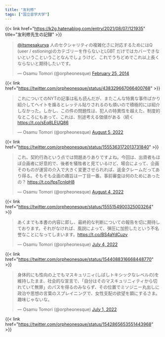 ```yaml
---
title: "友利修"
tags: ["国立音学大学"]
---
```


{{< link href="https://k2g.hatenablog.com/entry/2021/08/07/121935" title="友利修先生の記録" >}}

<blockquote class="twitter-tweet"><p lang="ja" dir="ltr"><a href="https://twitter.com/itsmesakurya?ref_src=twsrc%5Etfw">@itsmesakurya</a> 人のセクシャリティの複雑化さに対応するためにはQ (ueer / estioning)のカテゴリーを作らないとLGBT だけではカバーできないというこということなんでしょうけど、これでうちどめでこれ以上長くならないと期待したいです。</p>&mdash; Osamu Tomori (@orpheonesque) <a href="https://twitter.com/orpheonesque/status/438329667066400768?ref_src=twsrc%5Etfw">February 25, 2014</a></blockquote> <script async src="https://platform.twitter.com/widgets.js" charset="utf-8"></script> 

{{< link href="https://twitter.com/orpheonesque/status/438329667066400768" >}}

<blockquote class="twitter-tweet"><p lang="ja" dir="ltr">これについてのNYTの記事は私も読んだが、またこんな特異な事件ばかり紹介してヘイトを煽るとレッテル貼りされるのも煩いので積極的には紹介しなかった。しかし、この件の問題性は、犯人の特異性を越えた、制度的なところにもあって、これは、別途考える価値がある（続く<a href="https://t.co/sEq8LEUQ86">https://t.co/sEq8LEUQ86</a></p>&mdash; Osamu Tomori (@orpheonesque) <a href="https://twitter.com/orpheonesque/status/1555363172013731840?ref_src=twsrc%5Etfw">August 5, 2022</a></blockquote> <script async src="https://platform.twitter.com/widgets.js" charset="utf-8"></script>

{{< link href="https://twitter.com/orpheonesque/status/1555363172013731840" >}}

<blockquote class="twitter-tweet"><p lang="ja" dir="ltr">これ、契約行為という点では問題ありありですよね。今回は、出資者もほぼ企画者に好意的で、後者を犠牲者と見ているけど、場合によって、企画そのものが運営の介入で大きく変更させられれば、返金クレームだってあり得る。そもそも企画の趣旨は一丁目一番。事前審査は何のためにあったの？ <a href="https://t.co/fpsTcnlqH8">https://t.co/fpsTcnlqH8</a></p>&mdash; Osamu Tomori (@orpheonesque) <a href="https://twitter.com/orpheonesque/status/1555154900325003264?ref_src=twsrc%5Etfw">August 4, 2022</a></blockquote> <script async src="https://platform.twitter.com/widgets.js" charset="utf-8"></script>

{{< link href="https://twitter.com/orpheonesque/status/1555154900325003264" >}}

<blockquote class="twitter-tweet"><p lang="ja" dir="ltr">あくまでも本書の内容に即し、最終的な判断についての報告を切に期待しております。それがなければ、風説によって、弾圧に加担したという不名誉なことになってしまいます。<a href="https://t.co/BS4aYdCuzv">https://t.co/BS4aYdCuzv</a></p>&mdash; Osamu Tomori (@orpheonesque) <a href="https://twitter.com/orpheonesque/status/1544088316668448770?ref_src=twsrc%5Etfw">July 4, 2022</a></blockquote> <script async src="https://platform.twitter.com/widgets.js" charset="utf-8"></script>

{{< link href="https://twitter.com/orpheonesque/status/1544088316668448770" >}}

<blockquote class="twitter-tweet"><p lang="ja" dir="ltr">身体的にも性向の上でもマスキュリニィ(しばしトキシックなレベルの)を維持したまま、社会的な宣言で、「自分はそのマスキュリニィティから切れていて無罪」のパスを得るのみならず、その位置でミソジニー丸出しに政治や思想の言葉のスプレイニングで、女性支配の欲望を顕にするさま。趣味じゃないな。</p>&mdash; Osamu Tomori (@orpheonesque) <a href="https://twitter.com/orpheonesque/status/1542865653551443968?ref_src=twsrc%5Etfw">July 1, 2022</a></blockquote> <script async src="https://platform.twitter.com/widgets.js" charset="utf-8"></script>

{{< link href="https://twitter.com/orpheonesque/status/1542865653551443968" >}}
